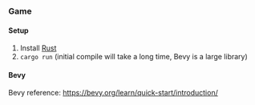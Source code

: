 ### Game

#### Setup
1. Install [Rust](https://www.rust-lang.org/tools/install)
2. `cargo run` (initial compile will take a long time, Bevy is a large library)


#### Bevy

Bevy reference: https://bevy.org/learn/quick-start/introduction/
